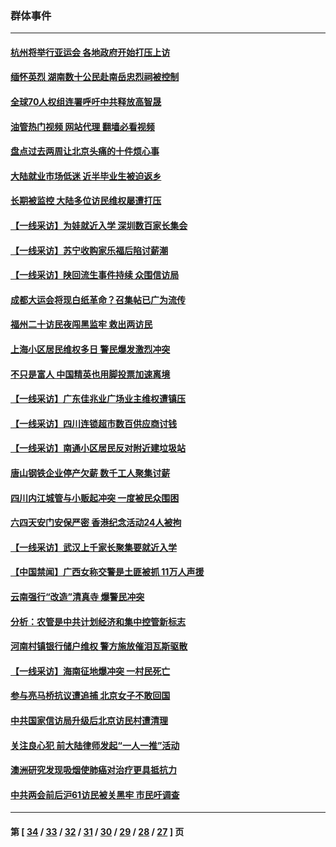 ### 群体事件
---
#### [杭州将举行亚运会 各地政府开始打压上访](../../pages/ncid279/n14059747.md?09042045) 
#### [缅怀英烈 湖南数十公民赴南岳忠烈祠被控制](../../pages/ncid279/n14055318.md?09042045) 
#### [全球70人权组连署呼吁中共释放高智晟](../../pages/ncid279/n14055054.md?09042045) 
#### [油管热门视频 网站代理 翻墙必看视频](http://138.2.39.72:81/youtube.html?epic-marker?09042045)
#### [盘点过去两周让北京头痛的十件烦心事](../../pages/ncid279/n14052654.md?09042045) 
#### [大陆就业市场低迷 近半毕业生被迫返乡](../../pages/ncid279/n14050945.md?09042045) 
#### [长期被监控 大陆多位访民维权屡遭打压](../../pages/ncid279/n14049331.md?09042045) 
#### [【一线采访】为娃就近入学 深圳数百家长集会](../../pages/ncid279/n14044246.md?09042045) 
#### [【一线采访】苏宁收购家乐福后陷讨薪潮](../../pages/ncid279/n14042224.md?09042045) 
#### [【一线采访】陕回流生事件持续 众围信访局](../../pages/ncid279/n14040242.md?09042045) 
#### [成都大运会将现白纸革命？召集帖已广为流传](../../pages/ncid279/n14033119.md?09042045) 
#### [福州二十访民夜闯黑监牢 救出两访民](../../pages/ncid279/n14031617.md?09042045) 
#### [上海小区居民维权多日 警民爆发激烈冲突](../../pages/ncid279/n14029221.md?09042045) 
#### [不只是富人 中国精英也用脚投票加速离境](../../pages/ncid279/n14029086.md?09042045) 
#### [【一线采访】广东佳兆业广场业主维权遭镇压](../../pages/ncid279/n14028175.md?09042045) 
#### [【一线采访】四川连锁超市数百供应商讨钱](../../pages/ncid279/n14025102.md?09042045) 
#### [【一线采访】南通小区居民反对附近建垃圾站](../../pages/ncid279/n14021690.md?09042045) 
#### [唐山钢铁企业停产欠薪 数千工人聚集讨薪](../../pages/ncid279/n14017404.md?09042045) 
#### [四川内江城管与小贩起冲突 一度被民众围困](../../pages/ncid279/n14015922.md?09042045) 
#### [六四天安门安保严密 香港纪念活动24人被拘](../../pages/ncid279/n14009800.md?09042045) 
#### [【一线采访】武汉上千家长聚集要就近入学](../../pages/ncid279/n14009497.md?09042045) 
#### [【中国禁闻】广西女称交警是土匪被抓 11万人声援](../../pages/ncid279/n14006869.md?09042045) 
#### [云南强行“改造”清真寺 爆警民冲突](../../pages/ncid279/n14005561.md?09042045) 
#### [分析：农管是中共计划经济和集中控管新标志](../../pages/ncid279/n14000665.md?09042045) 
#### [河南村镇银行储户维权 警方施放催泪瓦斯驱散](../../pages/ncid279/n13998750.md?09042045) 
#### [【一线采访】海南征地爆冲突 一村民死亡](../../pages/ncid279/n13989137.md?09042045) 
#### [参与亮马桥抗议遭追捕 北京女子不敢回国](../../pages/ncid279/n13985420.md?09042045) 
#### [中共国家信访局升级后北京访民村遭清理](../../pages/ncid279/n13984826.md?09042045) 
#### [关注良心犯 前大陆律师发起“一人一推”活动](../../pages/ncid279/n13980524.md?09042045) 
#### [澳洲研究发现吸烟使肺癌对治疗更具抵抗力](../../pages/ncid279/n13977762.md?09042045) 
#### [中共两会前后沪61访民被关黑牢 市民吁调查](../../pages/ncid279/n13976054.md?09042045) 

---
#### 第 [ [34](./34.md?09042045) / [33](./33.md?09042045) / [32](./32.md?09042045) / [31](./31.md?09042045) / [30](./30.md?09042045) / [29](./29.md?09042045) / [28](./28.md?09042045) / [27](./27.md?09042045) ] 页
